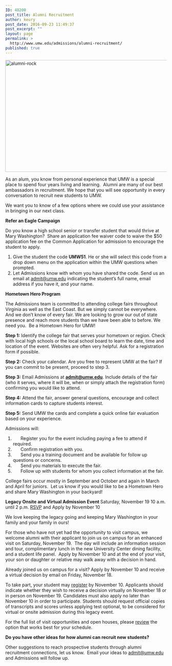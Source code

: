 ```yaml
---
ID: 48200
post_title: Alumni Recruitment
author: keury
post_date: 2016-09-23 11:49:37
post_excerpt: ""
layout: page
permalink: >
  http://www.umw.edu/admissions/alumni-recruitment/
published: true
---
```

<img class="alignnone wp-image-48201 size-full" src="http://www.umw.edu/admissions/wp-content/uploads/sites/6/2016/09/Alumni-Rock.jpg" alt="alumni-rock" width="851" height="350" />

As an alum, you know from personal experience that UMW is a special place to spend four years living and learning.  Alumni are many of our best ambassadors in recruitment. We hope that you will see opportunity in every conversation to recruit new students to UMW.

We want you to know of a few options where we could use your assistance in bringing in our next class.

<strong>Refer an Eagle Campaign</strong>

Do you know a high school senior or transfer student that would thrive at Mary Washington?  Share an application fee waiver code to waive the $50 application fee on the Common Application for admission to encourage the student to apply.
<ol>
 	<li>Give the student the code <strong>UMW51</strong>. He or she will select this code from a drop down menu on the application within the UMW questions when prompted.</li>
 	<li>Let Admissions know with whom you have shared the code. Send us an email at <a href="mailto:admit@umw.edu">admit@umw.edu</a> indicating the student’s full name, email address if you have it, and your name.</li>
</ol>
<strong>Hometown Hero Program</strong>

The Admissions team is committed to attending college fairs throughout Virginia as well as the East Coast. But we simply cannot be everywhere. And we don’t know of every fair. We are looking to grow our out of state presence and reach more students than we have been able to before. We need you.  Be a Hometown Hero for UMW!

<strong>Step 1:</strong> Identify the college fair that serves your hometown or region. Check with local high schools or the local school board to learn the date, time and location of the event. Websites are often very helpful. Ask for a registration form if possible.

<strong>Step 2:</strong> Check your calendar. Are you free to represent UMW at the fair? If you can commit to be present, proceed to step 3.

<strong>Step 3:</strong> Email Admissions at <a href="mailto:admit@umw.edu"><strong>admit@umw.edu</strong></a>. Include details of the fair (who it serves, where it will be, when or simply attach the registration form) confirming you would like to attend.

<strong>Step 4:</strong> Attend the fair, answer general questions, encourage and collect information cards to capture students interest.

<strong>Step 5:</strong> Send UMW the cards and complete a quick online fair evaluation based on your experience.

Admissions will:
<ol>
 	<li>      Register you for the event including paying a fee to attend if required.</li>
 	<li>      Confirm registration with you.</li>
 	<li>      Send you a training document and be available for follow up questions or concerns.</li>
 	<li>      Send you materials to execute the fair.</li>
 	<li>      Follow up with students for whom you collect information at the fair.</li>
</ol>
College fairs occur mostly in September and October and again in March and April for juniors.  Let us know if you would like to be a Hometown Hero and share Mary Washington in your backyard!

<strong>Legacy Onsite and Virtual Admission Event
</strong>Saturday, November 19 10 a.m. until 2 p.m.
<a href="https://umw.askadmissions.net/Portal/EI/ViewDetails?gid=623577b2e4f6f75b1647b885942b3045284601">RSVP</a> and Apply by November 10

We love keeping the legacy going and keeping Mary Washington in your family and your family in ours!

For those who have not yet had the opportunity to visit campus, we welcome alumni with their applicant to join us on campus for an enhanced visit on Saturday, November 19.  The day will include an information session and tour, complimentary lunch in the new University Center dining facility, and a student life panel.  Apply by November 10 and at the end of your visit, your son or daughter or relative may walk away with a decision in hand.

Already joined us on campus for a visit? Apply by November 10 and receive a virtual decision by email on Friday, November 18.

To take part, your student may <a href="https://umw.askadmissions.net/Portal/EI/ViewDetails?gid=623577b2e4f6f75b1647b885942b3045284601"><u>register</u></a> by November 10. Applicants should indicate whether they wish to receive a decision virtually on November 18 or in person on November 19. Candidates must also apply no later than November 10 in order to participate. Students should request official copies of transcripts and scores unless applying test optional, to be considered for virtual or onsite admission during this legacy event.

For the full list of visit opportunities and open houses, please <a href="http://www.umw.edu/admissions/visit/">review</a> the option that works best for your schedule.

<strong>Do you have other ideas for how alumni can recruit new students?</strong>

Other suggestions to reach prospective students through alumni recruitment connections, let us know.  Email your ideas to <a href="mailto:admit@umw.edu">admit@umw.edu</a> and Admissions will follow up.